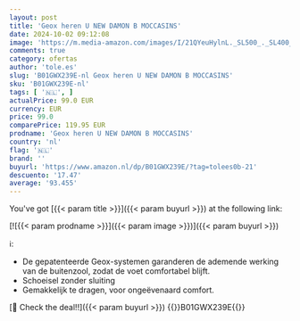 ```yaml
---
layout: post
title: 'Geox heren U NEW DAMON B MOCCASINS'
date: 2024-10-02 09:12:08
image: 'https://m.media-amazon.com/images/I/21QYeuHylnL._SL500_._SL400_.jpg'
comments: true
category: ofertas
author: 'tole.es'
slug: 'B01GWX239E-nl Geox heren U NEW DAMON B MOCCASINS'
sku: 'B01GWX239E-nl'
tags: [ '🇳🇱', ]
actualPrice: 99.0 EUR
currency: EUR
price: 99.0
comparePrice: 119.95 EUR
prodname: 'Geox heren U NEW DAMON B MOCCASINS'
country: 'nl'
flag: '🇳🇱'
brand: ''
buyurl: 'https://www.amazon.nl/dp/B01GWX239E/?tag=tolees0b-21'
descuento: '17.47'
average: '93.455'
---
```


You've got [{{< param title >}}]({{< param buyurl >}}) at the following link:

[![{{< param prodname >}}]({{< param image >}})]({{< param buyurl >}})

ℹ️:

- De gepatenteerde Geox-systemen garanderen de ademende werking van de buitenzool, zodat de voet comfortabel blijft.
- Schoeisel zonder sluiting
- Gemakkelijk te dragen, voor ongeëvenaard comfort.

[🛒 Check the deal!!]({{< param buyurl >}})
{{<world>}}B01GWX239E{{</world>}}
